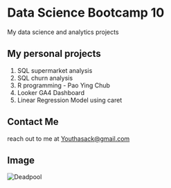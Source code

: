 # Data Science Bootcamp 10
My data science and analytics projects

## My personal projects

1. SQL supermarket analysis
2. SQL churn analysis
3. R programming - Pao Ying Chub
4. Looker GA4 Dashboard
5. Linear Regression Model using caret

## Contact Me
reach out to me at Youthasack@gmail.com

## Image
![Deadpool](https://www.indyturk.com/sites/default/files/styles/1368x911/public/article/main_image/2020/11/28/520446-1181524783.jpg?itok=5c7W6h-i)
